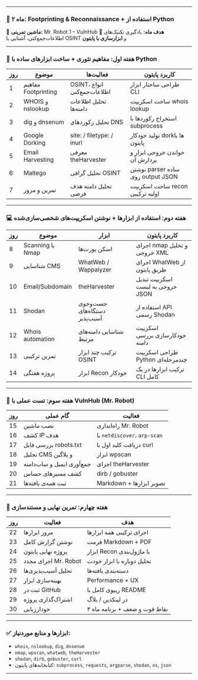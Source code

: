 

---

### 🔵 ماه ۲: Footprinting & Reconnaissance + استفاده از Python 

📌 **ماشین تمرینی:** Mr. Robot 1 – VulnHub
📘 **هدف ماه:** یادگیری تکنیک‌های اطلاعات‌جمع‌کنی، آشنایی با OSINT و **ابزارسازی با پایتون**

---

### 🧠 هفته اول: مفاهیم تئوری + ساخت ابزارهای ساده با Python

| روز | موضوع               | فعالیت‌ها                    | کاربرد پایتون                     |
| --- | ------------------- | ---------------------------- | --------------------------------- |
| 1   | مفاهیم Footprinting | OSINT، انواع اطلاعات‌جمع‌کنی | طراحی ساختار ابزار CLI            |
| 2   | WHOIS و nslookup    | تحلیل اطلاعات دامنه‌ها       | ساخت اسکریپت whois lookup         |
| 3   | dig و dnsenum       | تحلیل رکوردهای DNS           | استخراج رکوردها با subprocess     |
| 4   | Google Dorking      | site: / filetype: / inurl    | تولید خودکار dork‌ها با پایتون    |
| 5   | Email Harvesting    | معرفی theHarvester           | خواندن خروجی ابزار و پردازش آن    |
| 6   | Maltego             | تحلیل گرافی OSINT            | نوشتن parser ساده روی output JSON |
| 7   | تمرین و مرور        | تحلیل دامنه هدف فرضی         | ساخت اسکریپت recon اولیه ترکیبی   |

---

### 💻 هفته دوم: استفاده از ابزارها + نوشتن اسکریپت‌های شخصی‌سازی‌شده

| روز | موضوع            | ابزار                         | کاربرد پایتون                    |
| --- | ---------------- | ----------------------------- | -------------------------------- |
| 8   | Scanning با Nmap | اسکن پورت‌ها                  | اجرای nmap و تحلیل خروجی XML     |
| 9   | شناسایی CMS      | WhatWeb / Wappalyzer          | اجرای WhatWeb از طریق پایتون     |
| 10  | Email/Subdomain  | theHarvester                  | اسکریپت تبدیل خروجی به لیست JSON |
| 11  | Shodan           | جست‌وجوی دستگاه‌های آسیب‌پذیر | استفاده از API رسمی Shodan       |
| 12  | Whois automation | شناسایی دامنه‌های مرتبط       | اسکریپت خودکارسازی بررسی دامنه   |
| 13  | تمرین ترکیبی     | ترکیب چند ابزار OSINT         | طراحی اسکریپت Python چندمرحله‌ای |
| 14  | پروژه هفتگی      | ابزار Recon خودکار            | ترکیب ابزارها در یک CLI کامل     |

---

### 🎯 هفته سوم: تست عملی با VulnHub (Mr. Robot)

| روز | گام عملی                   | فعالیت                       |
| --- | -------------------------- | ---------------------------- |
| 15  | نصب ماشین                  | راه‌اندازی Mr. Robot         |
| 16  | کشف IP هدف                 | با `netdiscover`، `arp-scan` |
| 17  | بررسی فایل robots.txt      | دریافت کلید اول با curl      |
| 18  | تحلیل CMS و پلاگین         | ابزار wpscan                 |
| 19  | جمع‌آوری ایمیل و ساب‌دامنه | اجرای theHarvester           |
| 20  | کشف مسیرهای حساس           | dirb / gobuster              |
| 21  | ثبت همه‌ی یافته‌ها         | Markdown + تصویر ابزارها     |

---

### 🧪 هفته چهارم: تمرین نهایی و مستندسازی

| روز | فعالیت               | هدف                           |
| --- | -------------------- | ----------------------------- |
| 22  | مرور ابزارها         | اجرای ترکیبی همه ابزارها      |
| 23  | نوشتن گزارش کامل     | فرمت Markdown + PDF           |
| 24  | پروژه نهایی پایتون   | ابزار Recon با ماژول‌بندی     |
| 25  | اجرای مجدد Mr. Robot | تحلیل دوباره با ابزار خودت    |
| 26  | تحلیل آسیب‌پذیری‌ها  | دسته‌بندی یافته‌ها            |
| 27  | بهینه‌سازی ابزار     | Performance + UX              |
| 28  | ثبت در GitHub        | ریپوی کامل با README          |
| 29  | اشتراک‌گذاری پروژه   | در لینکدین / بلاگ             |
| 30  | خودارزیابی           | نقاط قوت و ضعف + برنامه ماه ۳ |

---

### ✅ ابزارها و منابع موردنیاز:

* `whois`, `nslookup`, `dig`, `dnsenum`
* `nmap`, `wpscan`, `whatweb`, `theHarvester`
* `shodan`, `dirb`, `gobuster`, `curl`
* کتابخانه‌های پایتون: `subprocess`, `requests`, `argparse`, `shodan`, `os`, `json`

---



